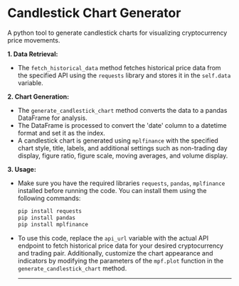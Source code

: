 # Candlestick Chart Generator

A python tool to generate candlestick charts for visualizing cryptocurrency price movements.

__1. Data Retrieval:__

 - The ```fetch_historical_data``` method fetches historical price data from the specified API using the ```requests``` library and stores it in the ```self.data``` variable.
   
__2. Chart Generation:__

 - The ```generate_candlestick_chart``` method converts the data to a pandas DataFrame for analysis.
 - The DataFrame is processed to convert the 'date' column to a datetime format and set it as the index.
 - A candlestick chart is generated using ```mplfinance``` with the specified chart style, title, labels, and additional settings such as non-trading day display, figure ratio, figure scale, moving averages, and volume display.

__3. Usage:__

 - Make sure you have the required libraries ```requests```, ```pandas```, ```mplfinance``` installed before running the code. You can install them using the following commands:
   
   ```bash
   pip install requests
   pip install pandas
   pip install mplfinance
   ```
 - To use this code, replace the ```api_url``` variable with the actual API endpoint to fetch historical price data for your desired cryptocurrency and trading pair. Additionally, customize the chart appearance and indicators by modifying the parameters of the ```mpf.plot``` function in the ```generate_candlestick_chart``` method.

   -----
   
   
